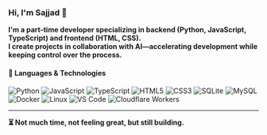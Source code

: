 ### Hi, I'm Sajjad 👋

**I'm a part-time developer specializing in backend (Python, JavaScript, TypeScript) and frontend (HTML, CSS).**  
**I create projects in collaboration with AI—accelerating development while keeping control over the process.**  


#### 🚀 Languages & Technologies  
![Python](https://img.shields.io/badge/Python-3776AB?style=flat&logo=python&logoColor=white)
![JavaScript](https://img.shields.io/badge/JavaScript-F7DF1E?style=flat&logo=javascript&logoColor=black)
![TypeScript](https://img.shields.io/badge/TypeScript-3178C6?style=flat&logo=typescript&logoColor=white)
![HTML5](https://img.shields.io/badge/HTML5-E34F26?style=flat&logo=html5&logoColor=white)
![CSS3](https://img.shields.io/badge/CSS3-1572B6?style=flat&logo=css3&logoColor=white)
![SQLite](https://img.shields.io/badge/SQLite-003B57?style=flat&logo=sqlite&logoColor=white)
![MySQL](https://img.shields.io/badge/MySQL-005E87?style=flat&logo=mysql&logoColor=white)
![Docker](https://img.shields.io/badge/Docker-0db7ed?style=flat&logo=docker&logoColor=white)
![Linux](https://img.shields.io/badge/Linux-FCC624?style=flat&logo=linux&logoColor=black)
![VS Code](https://img.shields.io/badge/VS%20Code-007ACC?style=flat&logo=visual-studio-code&logoColor=white)
![Cloudflare Workers](https://img.shields.io/badge/Cloudflare%20Workers-F38020?style=flat&logo=cloudflare&logoColor=black)

---

**⏳ Not much time, not feeling great, but still building.**  
